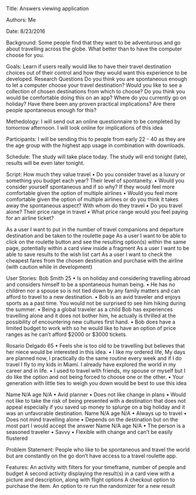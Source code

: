 Title:
Answers viewing application

Authors:
Me

Date:
8/23/2016

Background:
Some people find that they want to be adventurous and go about travelling across the globe. What better than to have the computer choose for you.

Goals:
Learn if users really would like to have their travel destination choices out of their control and how they would want this experience to be developed.
Research Questions
Do you think you are spontaneous enough to let a computer choose your travel destination?
Would you like to see a collection of chosen destinations from which to choose?
Do you think you would be comfortable doing this on an app?
Where do you currently go on holiday?
Have there been any proven practical implications?
Are there people spontaneous enough for this?

Methedology:
I will send out an online questionnaire to be completed by tomorrow afternoon. 
I will look online for implications of this idea

Participants:
I will be sending this to people from early 22 - 40 as they are the age group with the highest app usage in combination with downloads.

Schedule:
The study will take place today. The study will end tonight (late), results will be even later tonight.

Script: 
How much they value travel
•	Do you consider travel as a luxury or something you budget each year?
Their level of spontaneity.
•	Would you consider yourself spontaneous and if so why?
If they would feel more comfortable given the option of multiple airlines
•	Would you feel more comfortable given the option of multiple airlines or do you think it takes away the spontaneous aspect?
With whom do they travel
•	Do you travel alone?
Their price range in travel
•	What price range would you feel paying for an airline ticket?

As a user I want to put in the number of travel companions and departure destination and be taken to the roulette page
As a user I want to be able to click on the roulette button and see the resulting option(s) within the same page, potentially within a card view inside a fragment
As a user I want to be able to save results to the wish list cart
As a user I want to check the cheapest fares from the chosen destination and purchase with the airline (with caution while in development)

User Stories:
Bob Smith 25
•	Is on holiday and considering travelling abroad and considers himself to be a spontaneous human being. 
•	He has no children nor a spouse so is not tied down by any family matters and can afford to travel to a new destination.
•	Bob is an avid traveler and enjoys sports as a past time. You would not be surprised to see him hiking during the summer.
•	Being a global traveler as a child Bob has experiences travelling alone and it does not bother him, he actually is thrilled at the possibility of encountering new cultures first hand.
•	Bob does have a limited budget to work with so he would like to have an option of price ranges as he can’t afford $2000 or $3000 tickets.

Rosario Delgado 65
•	Feels she is too old to be travelling but believes that her niece would be interested in this idea. 
•	I like my ordered life, My days are planned now, I practically do the same routine every week and if I do travel I fly to my kids in Miami. I already have explored the world in my career and in life.
•	I used to travel with friends, my spouse or myself but I do like the option and not being forced to choose one or the other.
•	Your generation with little ties to weigh you down would be best to use this idea

Name N/A age N/A
•	Avid planner
•	Does not like change in plans
•	Would not like to take the risk of being presented with a destination that does not appeal especially if you saved up money to splurge on a big holiday and it was an unfavorable destination.
Name N/A age N/A
•	Always up to travel
•	Does not mind travelling alone
•	Depends on the destination but on the most part I would accept the answer
Name N/A age N/A
•	The person is a seasoned traveler
•	Savvy
•	Flexible with change and can’t be easily flustered 

Problem Statement:
People who like to be spontaneous and travel the world but are constantly on the go don’t have access to a travel roulette app.

Features:
An activity with filters for your timeframe, number of people and budget
A second activity displaying the result(s) in a card view with a picture and description, along with flight options
A checkout option to purchase the item.
An option to re run the randomizer for a new result


